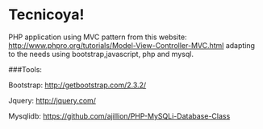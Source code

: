 Tecnicoya!
=========

PHP application using MVC pattern from this website: http://www.phpro.org/tutorials/Model-View-Controller-MVC.html adapting to the needs using bootstrap,javascript, php and mysql.

###Tools:

  Bootstrap: http://getbootstrap.com/2.3.2/
  
  Jquery: http://jquery.com/
  
  Mysqlidb: https://github.com/ajillion/PHP-MySQLi-Database-Class


